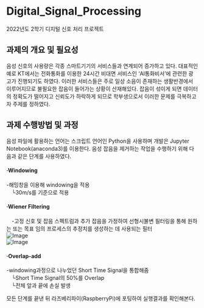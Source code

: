 # Digital_Signal_Processing
2022년도 2학기  디지털 신호 처리 프로젝트

## 과제의 개요 및 필요성
 음성 신호의 사용량은 각종 스마트기기의 서비스들과 연계되어 증가하고 있다. 대표적인 예로 KT에서는 전화통화를 이용한 24시간 비대면 서비스인 ‘AI통화비서’에 관련한 광고가 진행되기도 하였다. 이러한 서비스들은 주로 일상 소음이 존재하는 생활반경에서 이루어지므로 불필요한 잡음이 들어가는 상황이 산재해있다. 잡음이 섞이게 되면 데이터의 정확도가 떨어지고 신뢰도가 하락하게 되므로 학부생으로서 이러한 문제를 극복하고자 주제를 정하였다. 

 ## 과제 수행방법 및 과정
 음성 파일에 활용하는 언어는 스크립트 언어인 Python을 사용하며 개발은 Jupyter Notebook(anaconda3)를 이용한다. 음성 잡음을 제거하는 작업을 수행하기 위해 다음과 같은 단계를 사용하였다.  

#### ·Windowing
-해밍창을 이용해 windowing을 적용  
　└30m/s를 기준으로 적용  
#### ·Wiener Filtering  
　-고정 신호 및 잡음 스펙트럼과 추가 잡음을 가정하여 선형시불변 필터링을 통해 원하는 또는 목표 임의 프로세스의 추정치를 생성하는 데 사용되는 필터  
![Image](https://github.com/user-attachments/assets/a6ff16d7-2c1d-4dfd-b85a-505eee216f2e)  
![Image](https://github.com/user-attachments/assets/d7ca9f7b-0d69-40b3-b824-29a6da0826bd)  
#### ·Overlap-add
-windowing과정으로 나누었던 Short Time Signal을 통합해줌  
　└Short Time Signal의 50%를 Overlap  
　└전체 앞과 끝에 손실 발생  
  
모든 단계를 끝낸 뒤 라즈베리파이(RaspberryPi)에 포팅하여 실행결과를 확인해본다.  